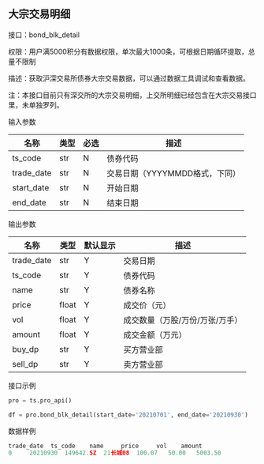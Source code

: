 ## 大宗交易明细

接口：bond_blk_detail

权限：用户满5000积分有数据权限，单次最大1000条，可根据日期循环提取，总量不限制

描述：获取沪深交易所债券大宗交易数据，可以通过数据工具调试和查看数据。

注：本接口目前只有深交所的大宗交易明细，上交所明细已经包含在大宗交易接口里，未单独罗列。

输入参数

| 名称 | 类型 | 必选 | 描述 |
| --- | --- | --- | --- |
| ts_code | str | N | 债券代码 |
| trade_date | str | N | 交易日期（YYYYMMDD格式，下同） |
| start_date | str | N | 开始日期 |
| end_date | str | N | 结束日期 |

输出参数

| 名称 | 类型 | 默认显示 | 描述 |
| --- | --- | --- | --- |
| trade_date | str | Y | 交易日期 |
| ts_code | str | Y | 债券代码 |
| name | str | Y | 债券名称 |
| price | float | Y | 成交价（元） |
| vol | float | Y | 成交数量（万股/万份/万张/万手） |
| amount | float | Y | 成交金额（万元） |
| buy_dp | str | Y | 买方营业部 |
| sell_dp | str | Y | 卖方营业部 |

接口示例

```python
pro = ts.pro_api()

df = pro.bond_blk_detail(start_date='20210701', end_date='20210930')
```

数据样例

```python
trade_date  ts_code    name     price     vol    amount                        buy_dp          sell_dp
0     20210930  149642.SZ  21长城08  100.07   50.00   5003.50                       机构专用             机构专用
```